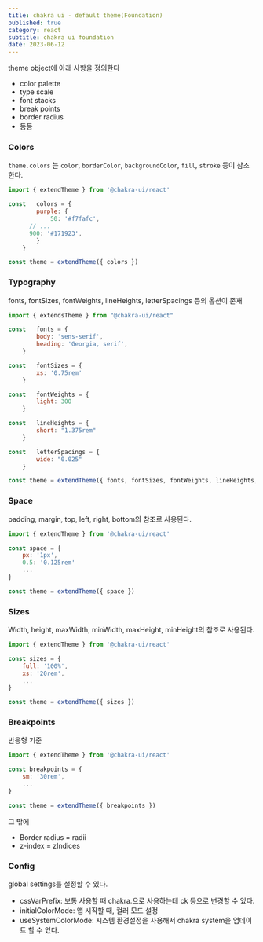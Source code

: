 ```yaml
---
title: chakra ui - default theme(Foundation)
published: true
category: react
subtitle: chakra ui foundation
date: 2023-06-12
---
```

theme object에 아래 사항을 정의한다

- color palette
- type scale
- font stacks
- break points
- border radius
- 등등

### Colors

`theme.colors` 는 `color`, `borderColor`, `backgroundColor`, `fill`, `stroke` 등이 참조한다.

```jsx
import { extendTheme } from '@chakra-ui/react'

const	colors = {
		purple: {
			50: '#f7fafc',
      // ...
      900: '#171923',
		}
	}

const theme = extendTheme({ colors })
```

### Typography

fonts, fontSizes, fontWeights, lineHeights, letterSpacings 등의 옵션이 존재

```jsx
import { extendsTheme } from "@chakra-ui/react"

const	fonts = {
		body: 'sens-serif',
		heading: 'Georgia, serif',
	}

const	fontSizes = {
		xs: '0.75rem'
	}

const	fontWeights = {
		light: 300
	}

const	lineHeights = {
		short: "1.375rem"
	}

const	letterSpacings = {
		wide: "0.025"
	}

const theme = extendTheme({ fonts, fontSizes, fontWeights, lineHeights, letterSpacings })
```

### Space

padding, margin, top, left, right, bottom의 참조로 사용된다.

```jsx
import { extendTheme } from '@chakra-ui/react'

const space = {
	px: '1px',
	0.5: '0.125rem'
	...
}

const theme = extendTheme({ space })
```

### Sizes

Width, height, maxWidth, minWidth, maxHeight, minHeight의 참조로 사용된다.

```jsx
import { extendTheme } from '@chakra-ui/react'

const sizes = {
	full: '100%',
	xs: '20rem',
	...
}

const theme = extendTheme({ sizes })
```

### Breakpoints

반응형 기준

```jsx
import { extendTheme } from '@chakra-ui/react'

const breakpoints = {
	sm: '30rem',
	...
}

const theme = extendTheme({ breakpoints })
```

그 밖에

- Border radius = radii
- z-index = zIndices

### Config

global settings를 설정할 수 있다.

- cssVarPrefix: 보통 사용할 때 chakra.으로 사용하는데 ck 등으로 변경할 수 있다.
- initialColorMode: 앱 시작할 때, 컬러 모드 설정
- useSystemColorMode: 시스템 환경설정을 사용해서 chakra system을 업데이트 할 수 있다.
